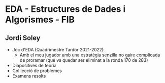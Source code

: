 # EDA - Estructures de Dades i Algorismes - FIB

## Jordi Soley

- Joc d'EDA (Quadrimestre Tardor 2021-2022)
    - Amb el meu jugador amb una estratègia senzilla no gaire complicada de proramar (que va quedar ser eliminat a la ronda 170 de 283)
- Diapositives de teoria
- Col·lecció de problemes
- Examens resolts
